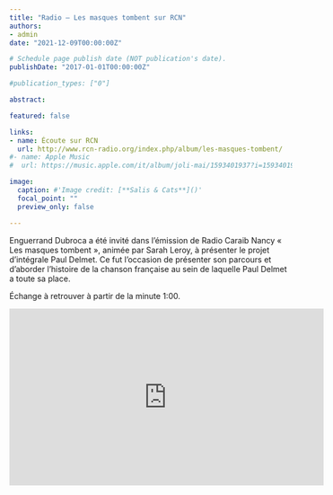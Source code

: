 ```yaml
---
title: "Radio – Les masques tombent sur RCN"
authors:
- admin
date: "2021-12-09T00:00:00Z"

# Schedule page publish date (NOT publication's date).
publishDate: "2017-01-01T00:00:00Z"

#publication_types: ["0"]

abstract: 

featured: false

links:
- name: Écoute sur RCN
  url: http://www.rcn-radio.org/index.php/album/les-masques-tombent/
#- name: Apple Music
#  url: https://music.apple.com/it/album/joli-mai/1593401937?i=1593401938&l=en

image:
  caption: #'Image credit: [**Salis & Cats**]()'
  focal_point: ""
  preview_only: false

---
```

Enguerrand Dubroca a été invité dans l’émission de Radio Caraib Nancy « Les masques tombent », animée par Sarah Leroy, à présenter le projet d’intégrale Paul Delmet. Ce fut l’occasion de présenter son parcours et d’aborder l’histoire de la chanson française au sein de laquelle Paul Delmet a toute sa place.

Échange à retrouver à partir de la minute 1:00.

<iframe width="560" height="315" src="https://www.youtube.com/embed/Lf3ZL0AgWX4" title="YouTube video player" frameborder="0" allow="accelerometer; autoplay; clipboard-write; encrypted-media; gyroscope; picture-in-picture" allowfullscreen></iframe>